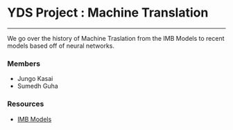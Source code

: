 # YDS Project : Machine Translation
---

We go over the history of Machine Traslation from the IMB Models to recent models based off of neural networks. 


### Members
- Jungo Kasai
- Sumedh Guha

### Resources
- [IMB Models](http://orbis.library.yale.edu/vwebv/holdingsInfo?searchId=3472&recCount=50&recPointer=0&bibId=11716860)

